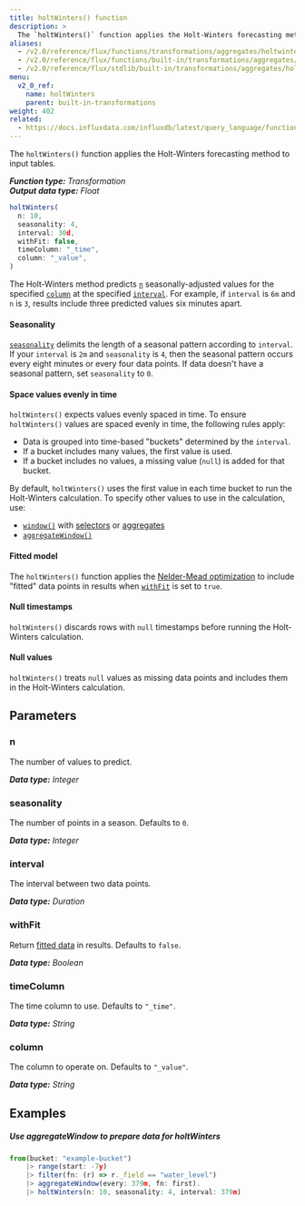 ```yaml
---
title: holtWinters() function
description: >
  The `holtWinters()` function applies the Holt-Winters forecasting method to input tables.
aliases:
  - /v2.0/reference/flux/functions/transformations/aggregates/holtwinters
  - /v2.0/reference/flux/functions/built-in/transformations/aggregates/holtwinters/
  - /v2.0/reference/flux/stdlib/built-in/transformations/aggregates/holtwinters/
menu:
  v2_0_ref:
    name: holtWinters
    parent: built-in-transformations
weight: 402
related:
  - https://docs.influxdata.com/influxdb/latest/query_language/functions/#holt-winters, InfluxQL HOLT_WINTERS()
---
```


The `holtWinters()` function applies the Holt-Winters forecasting method to input tables.

_**Function type:** Transformation_  
_**Output data type:** Float_

```js
holtWinters(
  n: 10,
  seasonality: 4,
  interval: 30d,
  withFit: false,
  timeColumn: "_time",
  column: "_value",
)
```

The Holt-Winters method predicts [`n`](#n) seasonally-adjusted values for the
specified [`column`](#column) at the specified [`interval`](#interval).
For example, if `interval` is `6m` and `n` is `3`, results include three predicted
values six minutes apart.

#### Seasonality
[`seasonality`](#seasonality) delimits the length of a seasonal pattern according to `interval`.
If your `interval` is `2m` and `seasonality` is `4`, then the seasonal pattern occurs every
eight minutes or every four data points.
If data doesn't have a seasonal pattern, set `seasonality` to `0`.

#### Space values evenly in time
`holtWinters()` expects values evenly spaced in time.
To ensure `holtWinters()` values are spaced evenly in time, the following rules apply:

- Data is grouped into time-based "buckets" determined by the `interval`.
- If a bucket includes many values, the first value is used.
- If a bucket includes no values, a missing value (`null`) is added for that bucket.

By default, `holtWinters()` uses the first value in each time bucket to run the Holt-Winters calculation.
To specify other values to use in the calculation, use:

- [`window()`](/v2.0/reference/flux/stdlib/built-in/transformations/window/)
  with [selectors](/v2.0/reference/flux/stdlib/built-in/transformations/selectors/)
  or [aggregates](/v2.0/reference/flux/stdlib/built-in/transformations/aggregates/)
- [`aggregateWindow()`](/v2.0/reference/flux/stdlib/built-in/transformations/aggregates/aggregatewindow)

#### Fitted model
The `holtWinters()` function applies the [Nelder-Mead optimization](https://en.wikipedia.org/wiki/Nelder%E2%80%93Mead_method)
to include "fitted" data points in results when [`withFit`](#withfit) is set to `true`.

#### Null timestamps
`holtWinters()` discards rows with `null` timestamps before running the Holt-Winters calculation.

#### Null values
`holtWinters()` treats `null` values as missing data points and includes them in the Holt-Winters calculation.

## Parameters

### n
The number of values to predict.

_**Data type:** Integer_

### seasonality
The number of points in a season.
Defaults to `0`.

_**Data type:** Integer_

### interval
The interval between two data points.

_**Data type:** Duration_

### withFit
Return [fitted data](#fitted-model) in results.
Defaults to `false`.

_**Data type:** Boolean_

### timeColumn
The time column to use.
Defaults to `"_time"`.

_**Data type:** String_

### column
The column to operate on.
Defaults to `"_value"`.

_**Data type:** String_

## Examples

##### Use aggregateWindow to prepare data for holtWinters
```js
from(bucket: "example-bucket")
    |> range(start: -7y)
    |> filter(fn: (r) => r._field == "water_level")
    |> aggregateWindow(every: 379m, fn: first).
    |> holtWinters(n: 10, seasonality: 4, interval: 379m)
```
